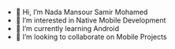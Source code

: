 - 👋 Hi, I’m Nada Mansour Samir Mohamed
- 👀 I’m interested in Native Mobile Development
- 🌱 I’m currently learning Android
- 💞️ I’m looking to collaborate on Mobile Projects

